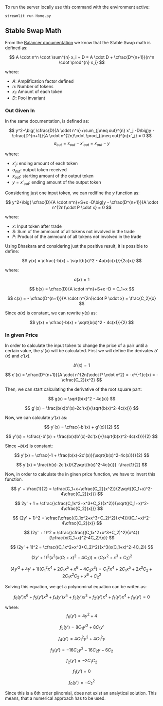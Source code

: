 To run the server locally use this command with the environment active:

`streamlit run Home.py`

## Stable Swap Math

From the [Balancer documentation](https://dev.balancer.fi/resources/pool-math/stable-math) we know that the Stable Swap math is defined as:

$$
    A \cdot n^n \cdot \sum^{n} x_i + D = A \cdot D + \cfrac{D^{n+1}}{n^n \cdot \prod^{n} x_i}
$$

where:
- $A$: Amplification factor defined
- $n$: Number of tokens
- $x_i$: Amount of each token
- $D$: Pool invariant


### Out Given In

In the same documentation, is defined as:

$$
y^2+\big( \cfrac{D}{A \cdot n^n}+\sum_{j\neq out}^{n} x'_j -D\big)y - \cfrac{D^{n+1}}{A \cdot n^{2n}\cdot \prod_{j\neq out}^{n}x'_j} = 0
$$
$$
a_{out} = x_{out} -  x'_{out} = x_{out} - y
$$

where:
- $x'_j$: ending amount of each token
- $a_{out}$: output token received
- $x_{out}$: starting amount of the output token
- $y=x'_{out}$: ending amount of the output token

Considering just one input token, we can redifine the $y$ function as:

$$
y^2+\big( \cfrac{D}{A \cdot n^n}+S+x -D\big)y - \cfrac{D^{n+1}}{A \cdot n^{2n}\cdot P \cdot x} = 0
$$

where:
- $x$: Input token after trade
- $S$: Sum of the ammount of all tokens not involved in the trade
- $P$: Product of the ammount of all tokens not involved in the trade


Using Bhaskara and considering just the positive result, it is possible to define:

$$
y(x) = \cfrac{-b(x) + \sqrt{b(x)^2 - 4a(x)c(x)}}{2a(x)}
$$

where:

$$
a(x) = 1
$$

$$
b(x) = \cfrac{D}{A \cdot n^n}+S+x -D = C_1+x
$$

$$
c(x) = - \cfrac{D^{n+1}}{A \cdot n^{2n}\cdot P \cdot x} = \frac{C_2}{x}
$$

Since $a(x)$ is constant, we can rewrite $y(x)$ as:

$$
y(x) = \cfrac{-b(x) + \sqrt{b(x)^2 - 4c(x)}}{2}
$$


### In given Price

In order to calculate the input token to change the price of a pair until a certain value, the $y'(x)$ will be calculated. First we will define the derivates $b'(x)$ and $c'(x)$.

$$
b'(x) = 1
$$

$$
c'(x) = \cfrac{D^{n+1}}{A \cdot n^{2n}\cdot P \cdot x^2} = -x^{-1}c(x) = -\cfrac{C_2}{x^2}
$$



Then, we can start calculating the derivative of the root square part:

$$
g(x) = \sqrt{b(x)^2 - 4c(x)}
$$

$$
g'(x) = \frac{b(x)b'(x)-2c'(x)}{\sqrt{b(x)^2-4c(x)}}
$$

Now, we can calculate $y'(x)$ as:

$$
y'(x) = \cfrac{-b'(x) + g'(x)}{2}
$$

$$
y'(x) = \cfrac{-b'(x) + \frac{b(x)b'(x)-2c'(x)}{\sqrt{b(x)^2-4c(x)}}}{2}
$$

Since $-b(x)$ is constant:

$$
y'(x) = \cfrac{-1 + \frac{b(x)-2c'(x)}{\sqrt{b(x)^2-4c(x)}}}{2}
$$

$$
y'(x) =  \frac{b(x)-2c'(x)}{2\sqrt{b(x)^2-4c(x)}} -\frac{1}{2}
$$

Now, in order to calculate the in ginen price function, we have to invert this function.

$$
y' + \frac{1}{2} = \cfrac{C_1+x+\cfrac{C_2}{x^2}}{2\sqrt{(C_1+x)^2-4\cfrac{C_2}{x}}}
$$

$$
2y' + 1 = \cfrac{\cfrac{C_1x^2+x^3+C_2}{x^2}}{\sqrt{(C_1+x)^2-4\cfrac{C_2}{x}}}
$$

$$
(2y' + 1)^2 = \cfrac{\cfrac{(C_1x^2+x^3+C_2)^2}{x^4}}{(C_1+x)^2-4\cfrac{C_2}{x}}
$$

$$
(2y' + 1)^2 = \cfrac{\cfrac{(C_1x^2+x^3+C_2)^2}{x^4}}{\cfrac{x(C_1+x)^2-4C_2}{x}}
$$

$$
(2y' + 1)^2 = \cfrac{(C_1x^2+x^3+C_2)^2}{x^3(x(C_1+x)^2-4C_2)}
$$

$$
(2y' + 1)^2(x^3(x(C_1+x)^2-4C_2)) = (C_1x^2+x^3+C_2)^2
$$

$$
(4y'^2 + 4y' + 1)(C_1^2x^4+2C_1x^5+x^6-4C_2x^3) = C_1^2x^4+2C_1x^5+2x^3C_2+2C_1x^2C_2+x^6+C_2^2
$$

Solving this equation, we get a polynominal equation can be writen as:

$$
f_6(y')x^6 + f_5(y')x^5 + f_4(y')x^4 + f_3(y')x^3 + f_2(y')x^4 + f_1(y')x^4 + f_0(y') = 0
$$

where:
$$
f_6(y')= 4 y^2 + 4
$$

$$
f_5(y')=8 C_1 y'^2 + 8 C_1 y'
$$

$$
f_4(y')=4 C_1^2 y^2 + 4 C_1^2 y
$$

$$
f_3(y')=- 16 C_2 y^2 - 16 C_2 y - 6 C_2
$$

$$
f_2(y') = -2C_1C_2
$$

$$
f_1(y') = 0
$$

$$
f_0(y') = -C_2^2
$$

Since this is a 6th order plinomial, does not exist an analytical solution. This means, that a numerical approach has to be used.